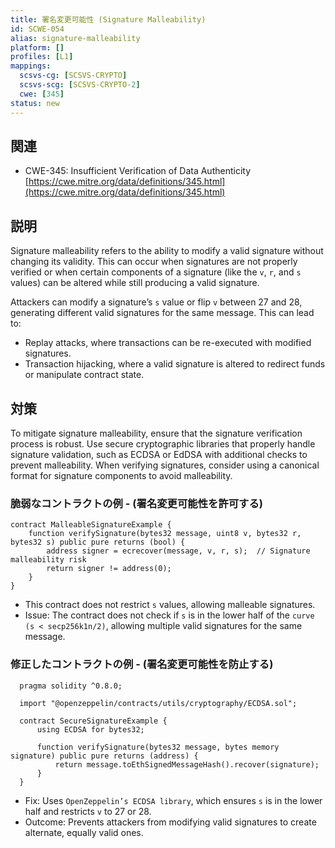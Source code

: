 ```yaml
---
title: 署名変更可能性 (Signature Malleability)
id: SCWE-054
alias: signature-malleability
platform: []
profiles: [L1]
mappings:
  scsvs-cg: [SCSVS-CRYPTO]
  scsvs-scg: [SCSVS-CRYPTO-2]
  cwe: [345]
status: new
---
```


## 関連
- CWE-345: Insufficient Verification of Data Authenticity
  [https://cwe.mitre.org/data/definitions/345.html](https://cwe.mitre.org/data/definitions/345.html)

## 説明
Signature malleability refers to the ability to modify a valid signature without changing its validity. This can occur when signatures are not properly verified or when certain components of a signature (like the `v`, `r`, and `s` values) can be altered while still producing a valid signature.

Attackers can modify a signature’s `s` value or flip `v` between 27 and 28, generating different valid signatures for the same message. This can lead to:

- Replay attacks, where transactions can be re-executed with modified signatures.
- Transaction hijacking, where a valid signature is altered to redirect funds or manipulate contract state.

## 対策
To mitigate signature malleability, ensure that the signature verification process is robust. Use secure cryptographic libraries that properly handle signature validation, such as ECDSA or EdDSA with additional checks to prevent malleability. When verifying signatures, consider using a canonical format for signature components to avoid malleability.

### 脆弱なコントラクトの例 - (署名変更可能性を許可する)
```solidity
contract MalleableSignatureExample {
    function verifySignature(bytes32 message, uint8 v, bytes32 r, bytes32 s) public pure returns (bool) {
        address signer = ecrecover(message, v, r, s);  // Signature malleability risk
        return signer != address(0);
    }
}
```
- This contract does not restrict `s` values, allowing malleable signatures.
- Issue: The contract does not check if `s` is in the lower half of the `curve (s < secp256k1n/2)`, allowing multiple valid signatures for the same message.



### 修正したコントラクトの例 - (署名変更可能性を防止する)
```solidity
  pragma solidity ^0.8.0;

  import "@openzeppelin/contracts/utils/cryptography/ECDSA.sol";

  contract SecureSignatureExample {
      using ECDSA for bytes32;

      function verifySignature(bytes32 message, bytes memory signature) public pure returns (address) {
          return message.toEthSignedMessageHash().recover(signature);
      }
  }
```

- Fix: Uses `OpenZeppelin’s ECDSA library`, which ensures `s` is in the lower half and restricts `v` to 27 or 28.
- Outcome: Prevents attackers from modifying valid signatures to create alternate, equally valid ones.
